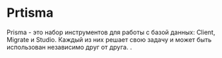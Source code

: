 # Prtisma
Prisma - это набор инструментов для работы с базой данных: Client, Migrate и Studio. Каждый из них решает свою задачу и может быть использован независимо друг от друга. 
.
